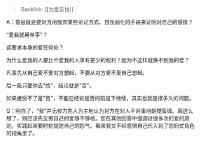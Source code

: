 > Backlink: [[为爱妥协]]

A：意思就是要对方用放弃某些论证方式、自我弱化的手段来证明对自己的感情？

“爱我就用单手"？

这要求本身的爱在何处？

为什么爱我的人要比不爱我的人享有更少的权利？因为不这样就换不到我的爱？

凡事先从自己爱不爱对方想起，不要从对方爱不爱自己想起。

后一条只要你去"想"，结论就是"否"。

如果接受不了是"否"，不能在结论是否的前提下继续，其实也就是撑多久的问题。

Q：明白了，“我"并无权力先入为主地认为对方在对人不对事地胡搅蛮缠。真这么想了，则应该先反思自己的爱够不够格。您在其他回答中强调过很多次的爱的原则，实践起来要时刻提防自己的怨气。看来我又不经意把自己代入到了怨妇式角色的视角里了。
